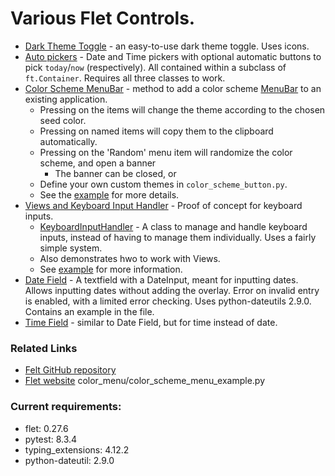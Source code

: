 # Various Flet Controls.

* [Dark Theme Toggle](https://github.com/Jon-Al/Flet_Extentions/blob/main/other/dark_theme_toggle.py) - an easy-to-use dark theme toggle. Uses icons.
* [Auto pickers](https://github.com/Jon-Al/Flet_Extentions/blob/main/auto_pickers) - Date and Time pickers with optional automatic buttons to pick `today`/`now` (respectively). All contained within a subclass of `ft.Container`. Requires all three classes to work.
* [Color Scheme MenuBar](https://github.com/Jon-Al/Flet-Extensions/tree/main/color_menu) - method to add a color scheme [MenuBar](https://flet-controls-gallery.fly.dev/navigation/menubar) to an existing application.
    * Pressing on the items will change the theme according to the chosen seed color.
    * Pressing on named items will copy them to the clipboard automatically.
    * Pressing on the 'Random' menu item will randomize the color scheme, and open a banner
        * The banner can be closed, or
    * Define your own custom themes in ``color_scheme_button.py``.
    * See the [example](https://github.com/Jon-Al/Flet-Extensions/blob/main/color_menu/color_scheme_menu_example.py) for more details.
* [Views and Keyboard Input Handler](https://github.com/Jon-Al/Flet-Extensions/tree/main/view_and_keyboard) - Proof of concept for keyboard inputs.
    * [KeyboardInputHandler](https://github.com/Jon-Al/Flet-Extensions/tree/main/view_and_keyboard/keyboard_input_handler.py) - A class to manage and handle keyboard inputs, instead of having to manage them individually. Uses a fairly simple system.
    * Also demonstrates hwo to work with Views.
    * See [example](https://github.com/Jon-Al/Flet-Extensions/tree/main/view_and_keyboard/example.py) for more information.
* [Date Field](https://github.com/Jon-Al/Flet-Extensions/tree/main/other/date_field.py) - A textfield with a DateInput, meant for inputting dates. Allows inputting dates without adding the overlay. Error on invalid entry is enabled, with a limited error checking. Uses python-dateutils 2.9.0. Contains an example in the file.
* [Time Field](https://github.com/Jon-Al/Flet-Extensions/tree/main/other/time_field.py) - similar to Date Field, but for time instead of date.

### Related Links

* [Felt GitHub repository](https://github.com/flet-dev/flet)
* [Flet website](https://flet.dev/)
  color_menu/color_scheme_menu_example.py

### Current requirements:

* flet: 0.27.6
* pytest: 8.3.4
* typing_extensions: 4.12.2
* python-dateutil: 2.9.0